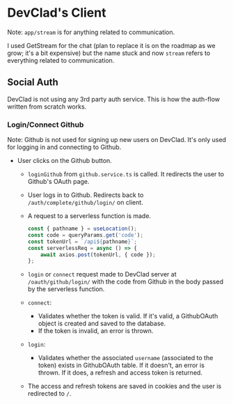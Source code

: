 # DevClad's Client

Note: `app/stream` is for anything related to communication.

I used GetStream for the chat (plan to replace it is on the roadmap as we grow; it's a bit expensive) but the name stuck and now `stream` refers to everything related to communication.

## Social Auth

DevClad is not using any 3rd party auth service. This is how the auth-flow written from scratch works.

### Login/Connect Github

Note: Github is not used for signing up new users on DevClad. It's only used for logging in and connecting to Github.

-   User clicks on the Github button.

    -   `loginGithub` from `github.service.ts` is called. It redirects the user to Github's OAuth page.
    -   User logs in to Github. Redirects back to `/auth/complete/github/login/` on client.
    -   A request to a serverless function is made.

        ```ts
        const { pathname } = useLocation();
        const code = queryParams.get('code');
        const tokenUrl = `/api${pathname}`;
        const serverlessReq = async () => {
        	await axios.post(tokenUrl, { code });
        };
        ```

    -   `login` or `connect` request made to DevClad server at `/oauth/github/login/` with the code from Github in the body passed by the serverless function.
    -   `connect`:
        -   Validates whether the token is valid. If it's valid, a GithubOAuth object is created and saved to the database.
        -   If the token is invalid, an error is thrown.
    -   `login`:
        -   Validates whether the associated `username` (associated to the token) exists in GithubOAuth table. If it doesn't, an error is thrown. If it does, a refresh and access token is returned.
    -   The access and refresh tokens are saved in cookies and the user is redirected to `/`.
